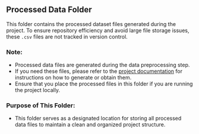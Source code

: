 ## Processed Data Folder

This folder contains the processed dataset files generated during the project. To ensure repository efficiency and avoid large file storage issues, these `.csv` files are not tracked in version control.

### Note:
- Processed data files are generated during the data preprocessing step.
- If you need these files, please refer to the [project documentation](https://docs.google.com/document/d/1oFIgNCLuhrnj1GUHzzXewjVSS533zauI/edit) for instructions on how to generate or obtain them.
- Ensure that you place the processed files in this folder if you are running the project locally.

### Purpose of This Folder:
- This folder serves as a designated location for storing all processed data files to maintain a clean and organized project structure.
